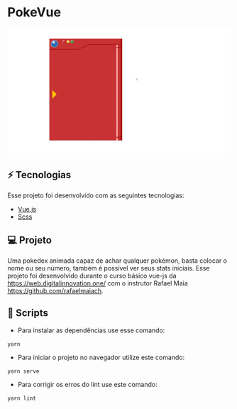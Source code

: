 # PokeVue

  <center ><img src="./github/pokedex-demonstration.gif" alt="pokedex gif" width="620px"/> </center>



## ⚡ Tecnologias

  Esse projeto foi desenvolvido com as seguintes tecnologias:

  - [Vue.js](https://vuejs.org/)
  - [Scss](https://sass-lang.com/documentation)

## 💻 Projeto
  Uma pokedex animada capaz de achar qualquer pokémon, basta colocar o nome ou seu número,
  também é possível ver seus stats iniciais. 
  Esse projeto foi desenvolvido durante o curso básico vue-js da https://web.digitalinnovation.one/ com o instrutor Rafael Maia https://github.com/rafaelmaiach.

## 📁 Scripts

- Para instalar as dependências use esse comando:
```
yarn
```

- Para iniciar o projeto no navegador utilize este comando:
```
yarn serve
```

- Para corrigir os erros do lint use este comando:
```
yarn lint
```


